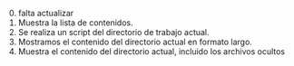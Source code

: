 0. falta actualizar 
1. Muestra la lista de contenidos.
2. Se realiza un script del directorio de trabajo actual.
3. Mostramos el contenido del directorio actual en formato largo.
4. Muestra el contenido del directorio actual, incluido los archivos ocultos
